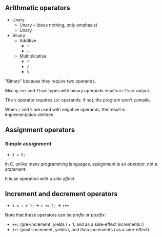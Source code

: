 ## Arithmetic operators

- Unary
  - Unary `+` (does nothing, only emphasis)
  - Unary `-`
- Binary
  - Additive
    - `+`
    - `-`
  - Multiplicative
    - `*`
    - `/`
    - `%`

"Binary" because they require two operands.

Mixing `int` and `float` types with binary operands results in `float` output.

The `%` operator *requires* `int` operands: if not, the program won't compile.

When `/` and `%` are used with negative operands, the result is implementation-defined.

## Assignment operators

### Simple assignment

- `i = 5;`

In C, unlike many programming languages, assignment is an *operator*, not a *statement*.

It is an operation with a *side effect*.

## Increment and decrement operators

- `i = i + 1;` → `i += 1;` → `i++`

Note that these operators can be *prefix* or *postfix*:

- `++i` (pre-increment, yields i + 1, and as a side-effect increments i)
- `i++` (post-increment, yields i, and *then* increments i as a side-effect)
